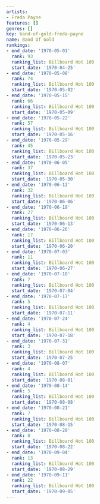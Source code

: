 ```yaml
---
artists:
- Freda Payne
features: []
genres: []
key: band-of-gold-freda-payne
name: Band Of Gold
rankings:
- end_date: '1970-05-01'
  rank: 93
  ranking_list: Billboard Hot 100
  start_date: '1970-04-25'
- end_date: '1970-05-08'
  rank: 74
  ranking_list: Billboard Hot 100
  start_date: '1970-05-02'
- end_date: '1970-05-15'
  rank: 66
  ranking_list: Billboard Hot 100
  start_date: '1970-05-09'
- end_date: '1970-05-22'
  rank: 57
  ranking_list: Billboard Hot 100
  start_date: '1970-05-16'
- end_date: '1970-05-29'
  rank: 45
  ranking_list: Billboard Hot 100
  start_date: '1970-05-23'
- end_date: '1970-06-05'
  rank: 37
  ranking_list: Billboard Hot 100
  start_date: '1970-05-30'
- end_date: '1970-06-12'
  rank: 32
  ranking_list: Billboard Hot 100
  start_date: '1970-06-06'
- end_date: '1970-06-19'
  rank: 27
  ranking_list: Billboard Hot 100
  start_date: '1970-06-13'
- end_date: '1970-06-26'
  rank: 17
  ranking_list: Billboard Hot 100
  start_date: '1970-06-20'
- end_date: '1970-07-03'
  rank: 11
  ranking_list: Billboard Hot 100
  start_date: '1970-06-27'
- end_date: '1970-07-10'
  rank: 7
  ranking_list: Billboard Hot 100
  start_date: '1970-07-04'
- end_date: '1970-07-17'
  rank: 5
  ranking_list: Billboard Hot 100
  start_date: '1970-07-11'
- end_date: '1970-07-24'
  rank: 4
  ranking_list: Billboard Hot 100
  start_date: '1970-07-18'
- end_date: '1970-07-31'
  rank: 3
  ranking_list: Billboard Hot 100
  start_date: '1970-07-25'
- end_date: '1970-08-07'
  rank: 4
  ranking_list: Billboard Hot 100
  start_date: '1970-08-01'
- end_date: '1970-08-14'
  rank: 5
  ranking_list: Billboard Hot 100
  start_date: '1970-08-08'
- end_date: '1970-08-21'
  rank: 7
  ranking_list: Billboard Hot 100
  start_date: '1970-08-15'
- end_date: '1970-08-28'
  rank: 8
  ranking_list: Billboard Hot 100
  start_date: '1970-08-22'
- end_date: '1970-09-04'
  rank: 13
  ranking_list: Billboard Hot 100
  start_date: '1970-08-29'
- end_date: '1970-09-11'
  rank: 22
  ranking_list: Billboard Hot 100
  start_date: '1970-09-05'
---
```


